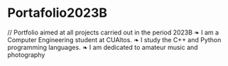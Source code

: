 # Portafolio2023B
// Portfolio aimed at all projects carried out in the period 2023B
❧ I am a Computer Engineering student at CUAltos. 
❧ I study the C++ and Python programming languages. 
❧ I am dedicated to amateur music and photography
